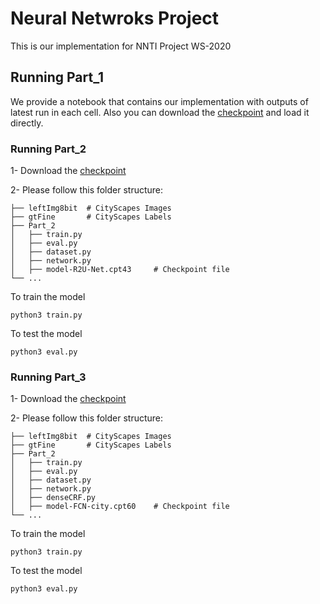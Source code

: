 # Neural Netwroks Project

This is our implementation for NNTI Project WS-2020

## Running Part_1
We provide a notebook that contains our implementation with outputs of latest run in each cell.
Also you can download the [checkpoint](https://drive.google.com/file/d/11kvdiP5GDMsLwHeLp4IzD2C4UNUWBir5/view?usp=sharing)  and load it directly. 


### Running Part_2

1- Download the  [checkpoint](https://drive.google.com/file/d/1SAStVRRHkWMRH230UifAc7uuzF6zakns/view?usp=sharing)


2- Please follow this folder structure:

    ├── leftImg8bit  # CityScapes Images
    ├── gtFine       # CityScapes Labels
    ├── Part_2         
    │   ├── train.py         
    │   ├── eval.py     
    │   ├── dataset.py           
    │   ├── network.py  
    │   ├── model-R2U-Net.cpt43     # Checkpoint file
    └── ...

To train the model
```
python3 train.py
```

To test the model
```
python3 eval.py
```


### Running Part_3

1- Download the  [checkpoint](https://drive.google.com/file/d/1PjoKCiy5j569EM0jxl0IP_NTr4Ayx94K/view?usp=sharing)

2- Please follow this folder structure:

    ├── leftImg8bit  # CityScapes Images
    ├── gtFine       # CityScapes Labels
    ├── Part_2         
    │   ├── train.py         
    │   ├── eval.py     
    │   ├── dataset.py           
    │   ├── network.py  
    │   ├── denseCRF.py  
    │   ├── model-FCN-city.cpt60    # Checkpoint file
    └── ...

To train the model
```
python3 train.py
```

To test the model
```
python3 eval.py
```



